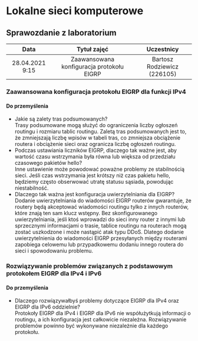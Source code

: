 # Lokalne sieci komputerowe

## Sprawozdanie z laboratorium

Data | Tytuł zajęć | Uczestnicy
:-: | :-: | :-:
28.04.2021 9:15 | Zaawansowana konfiguracja protokołu EIGRP | Bartosz Rodziewicz (226105)

### Zaawansowana konfiguracja protokołu EIGRP dla funkcji IPv4

#### Do przemyślenia
* Jakie są zalety tras podsumowanych?  
	Trasy podsumowane mogą służyć do ograniczenia liczby ogłoszeń routingu i rozmiaru tablic routingu. Zaletą tras podsumowanych jest to, że zmniejszają liczbę wpisów w tabeli tras, co zmniejsza obciążenie routera i obciążenie sieci oraz ogranicza liczbę ogłoszeń routingu.
* Podczas ustawiania liczników EIGRP, dlaczego tak ważne jest, aby wartość czasu wstrzymania była równa lub większa od przedziału czasowego pakietów hello?  
	Inne ustawienie może powodować poważne problemy ze stabilnością sieci. Jeśli czas wstrzymania jest krótszy niż czas pakietu hello, będziemy często obserwować utratę statusu sąsiada, powodując niestabilność.
* Dlaczego tak ważna jest konfiguracja uwierzytelniania dla EIGRP?  
	Dodanie uwierzytelniania do wiadomości EIGRP routerów gwarantuje, że routery będą akceptować wiadomości routingu tylko z innych routerów, które znają ten sam klucz wstępny. Bez skonfigurowanego uwierzytelniania, jeśli ktoś wprowadzi do sieci inny router z innymi lub sprzecznymi informacjami o trasie, tablice routingu na routerach mogą zostać uszkodzone i może nastąpić atak typu DDoS. Dlatego dodanie uwierzytelnienia do wiadomości EIGRP przesyłanych między routerami zapobiega celowemu lub przypadkowemu dodaniu innego routera do sieci i spowodowaniu problemu.

### Rozwiązywanie problemów związanych z podstawowym protokołem EIGRP dla IPv4 i IPv6

#### Do przemyślenia
* Dlaczego rozwiązywałbyś problemy dotyczące EIGRP dla IPv4 oraz EIGRP dla IPv6 oddzielnie?  
	Protokoły EIGRP dla IPv4 i EIGRP dla IPv6 nie współużytkują informacji o routingu, a ich konfiguracja jest całkowicie niezależna. Rozwiązywanie problemów powinno być wykonywane niezależnie dla każdego protokołu.
